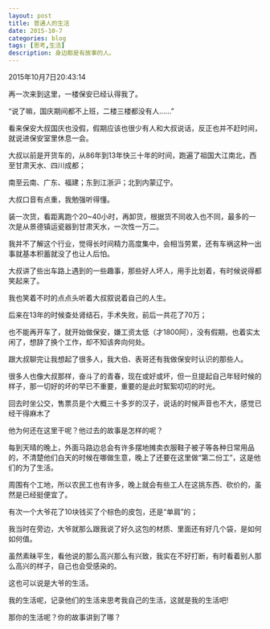 ```yaml
---
layout: post
title: 普通人的生活
date: 2015-10-7
categories: blog
tags: [思考,生活]
description: 身边都是有故事的人。
---
```


2015年10月7日20:43:14


再一次来到这里，一楼保安已经认得我了。

“说了嘛，国庆期间都不上班，二楼三楼都没有人......”

看来保安大叔国庆也没假，假期应该也很少有人和大叔说话，反正也并不赶时间，就说进保安室里休息一会。

大叔以前是开货车的，从86年到13年快三十年的时间，跑遍了祖国大江南北，西至甘肃天水、四川成都；

南至云南、广东、福建；东到江浙沪；北到内蒙辽宁。

大叔口音有点重，我勉强听得懂。

装一次货，看距离跑个20~40小时，再卸货，根据货不同收入也不同，最多的一次是从景德镇运瓷器到甘肃天水，一次性一万二。

我并不了解这个行业，觉得长时间精力高度集中，会相当劳累，还有车祸这种一出事就基本积蓄就没了也让人后怕。

大叔讲了些出车路上遇到的一些趣事，那些好人坏人，用手比划着，有时候说得都笑起来了。

我也笑着不时的点点头听着大叔叙说着自己的人生。

后来在13年的时候查处肾结石，手术失败，前后一共花了70万；

也不能再开车了，就开始做保安，嫌工资太低（才1800阿），没有假期，也着实太闲了，想辞了换个工作，却不知该奔向何处。

跟大叔聊完让我想起了很多人，我大伯、表哥还有我做保安时认识的那些人。

很多人也像大叔那样，奋斗了的青春，现在或好或坏，但一旦提起自己年轻时候的样子，那一切好的坏的早已不重要，重要的是此时絮絮叨叨的时光。

回去时坐公交，售票员是个大概三十多岁的汉子，说话的时候声音也不大，感觉已经干得麻木了

他为何还在这里干呢？他过去的故事是怎样的呢？

每到天晴的晚上，外面马路边总会有许多摆地摊卖衣服鞋子被子等各种日常用品的，不清楚他们白天的时候在哪做生意，晚上了还要在这里做“第二份工”，这是他们的为了生活。

周围有个工地，所以农民工也有许多，晚上就会有些工人在这挑东西、砍价的，虽然是已经挺便宜了。

有次一个大爷花了10块钱买了个棕色的皮包，还是“单肩”的；

我当时在旁边，大爷就那么跟我说了好久这包的材质、里面还有好几个袋，是如何如何值。

虽然素昧平生，看他说的那么高兴那么有兴致，我实在不好打断，有时看着别人那么高兴的样子，自己也会受感染的。

这也可以说是大爷的生活。

我的生活呢，记录他们的生活来思考我自己的生活，这就是我的生活吧!

那你的生活呢？你的故事讲到了哪？





